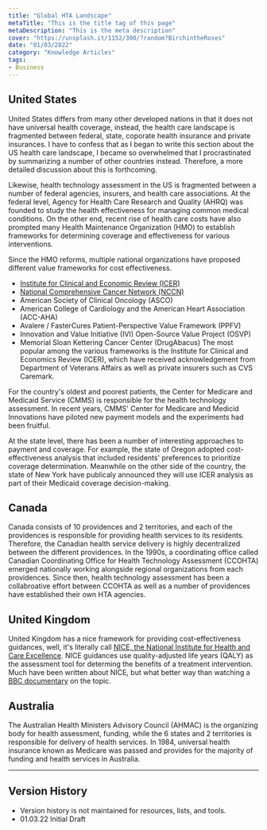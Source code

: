 ```yaml
---
title: "Global HTA Landscape"
metaTitle: "This is the title tag of this page"
metaDescription: "This is the meta description"
cover: "https://unsplash.it/1152/300/?random?BirchintheRoses"
date: "01/03/2022"
category: "Knowledge Articles"
tags:
- Business
---
```


## United States

United States differs from many other developed nations in that it does not have universal health coverage, instead, the health care landscape is fragmented between federal, state, coporate health insurance and private insurances. I have to confess that as I began to write this section about the US health care landscape, I became so overwhelmed that I procrastinated by summarizing a number of other countries instead. Therefore, a more detailed discussion about this is forthcoming.

Likewise, health technology assessment in the US is fragmented between a number of federal agencies, insurers, and health care associations. At the federal level, Agency for Health Care Research and Quality (AHRQ) was founded to study the health effectiveness for managing common medical conditions. On the other end, recent rise of health care costs have also prompted many Health Maintenance Organization (HMO) to establish frameworks for determining coverage and effectiveness for various interventions.

Since the HMO reforms, multiple national organizations have proposed different value frameworks for cost effectiveness.
-   [Institute for Clinical and Economic Review (ICER)](https://icer.org/our-approach/methods-process/)
-   [National Comprehensive Cancer Network (NCCN)](https://www.nccn.org/)
-   American Society of Clinical Oncology (ASCO)
-   American College of Cardiology and the American Heart Association (ACC-AHA)
-   Avalere / FasterCures Patient-Perspective Value Framework (PPFV)
-   Innovation and Value Initiative (IVI) Open-Source Value Project (OSVP)
-   Memorial Sloan Kettering Cancer Center (DrugAbacus)
    The most popular among the various frameworks is the Institute for Clinical and Economics Review (ICER), which have received acknowledgement from Department of Veterans Affairs as well as private insurers such as CVS Caremark.

For the country's oldest and poorest patients, the Center for Medicare and Medicaid Service (CMMS) is responsible for the health technology assessment. In recent years, CMMS' Center for Medicare and Medicid Innovations have piloted new payment models and the experiments had been fruitful.

At the state level, there has been a number of interesting approaches to payment and coverage. For example, the state of Oregon adopted cost-effectiveness analysis that included residents' preferences to prioritize coverage determination. Meanwhile on the other side of the country, the state of New York have publicaly announced they will use ICER analysis as part of their Medicaid coverage decision-making.

## Canada

Canada consists of 10 providences and 2 territories, and each of the providences is responsible for providing health services to its residents. Therefore, the Canadian health service delivery is highly decentralized between the different providences. In the 1990s, a coordinating office called Canadian Coordinating Office for Health Technology Assessment (CCOHTA) emerged nationally working alongside regional organizations from each providences. Since then, health technology assessment has been a collabroative effort between CCOHTA as well as a number of providences have established their own HTA agencies.

## United Kingdom

United Kingdom has a nice framework for providing cost-effectiveness guidances, well, it's literally call [NICE, the National Institute for Health and Care Excellence](https://www.nice.org.uk/).  NICE guidances use quality-adjusted life years (QALY) as the assessment tool for determing the benefits of a treatment intervention. Much have been written about NICE, but what better way than watching a [BBC documentary](https://vimeo.com/4796083) on the topic.

## Australia

The Australian Health Ministers Advisory Council (AHMAC) is the organizing body for health assessment, funding, while the 6 states and 2 territories is responsible for delivery of health services. In 1984, universal health insurance known as Medicare was passed and provides for the majority of funding and health services in Australia.

--------
## Version History
- Version history is not maintained for resources, lists, and tools.
- 01.03.22 Initial Draft
